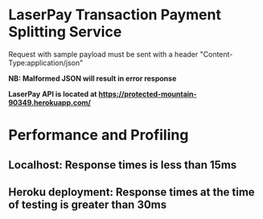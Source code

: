 # LaserPay Transaction Payment Splitting Service

Request with sample payload must be sent with a header "Content-Type:application/json" 

**NB: Malformed JSON will result in error response** 

**LaserPay API is located at https://protected-mountain-90349.herokuapp.com/**

# Performance and Profiling

## Localhost: Response times is less than 15ms

## Heroku deployment: Response times at the time of testing is greater than 30ms